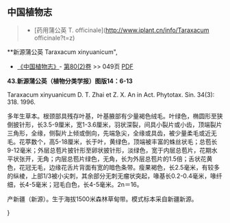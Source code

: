 
## 中国植物志

> * [药用蒲公英  T.  officinale](http://www.iplant.cn/info/Taraxacum officinale?t=z)

**新源蒲公英 Taraxacum xinyuanicum",

* [《中国植物志》](http://www.iplant.cn/frps)- [第80(2)卷](http://www.iplant.cn/frps/vol/80(2)) >> 049页 [PDF](http://www.iplant.cn/frps/pdf/80(2)/049.PDF)

**43.新源蒲公英（植物分类学报）图版14：6-13**

Taraxacum xinyuanicum D. T. Zhai et Z. X. An in Act. Phytotax. Sin. 34(3): 318. 1996.

多年生草本。根颈部具残存叶基，叶基腋部有少量褐色绒毛。叶绿色，椭圆形至狭倒披针形，长3.5-9厘米，宽1-3.6厘米，羽状深裂，间具小裂片或小齿，顶端裂片三角形，全缘，侧裂片上倾或倒向，先端急尖，全缘或具齿，被少量柔毛或近无毛。花葶数个，高5-18厘米，长于叶，黄绿色，顶端被丰富的蛛丝状毛；总苞长9-12毫米；外层总苞片披针形至卵状披针形，淡绿色，宽于内层总苞片，花期水平状张开，无角；内层总苞片绿色，无角，长为外层总苞片的1.5倍；舌状花黄色，花冠无毛，边缘花舌片背面有宽的暗色条带。瘦果褐色，长2.5毫米，有较多的纵棱，上部1/3被小尖刺，其余部分无刺无瘤状突起，喙基长0.2-0.4毫米，喙纤细，长4-5毫米；冠毛白色，长4-5毫米。2n＝16。

产新疆（新源）。生于海拔1500米森林草甸带。模式标本采自新疆新源。

}